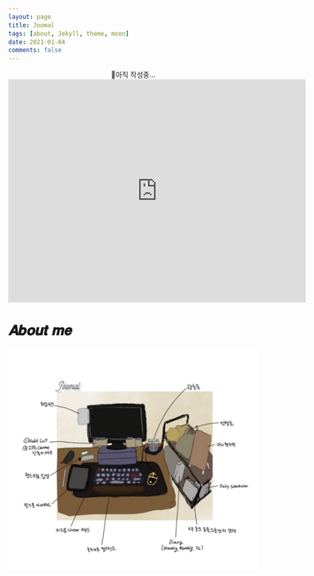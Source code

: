 ```yaml
---
layout: page
title: Joomal
tags: [about, Jekyll, theme, moon]
date: 2021-01-04
comments: false
---
```


<center>🙌아직 작성중...</center>

<center>
<iframe width="600" height="450" src="https://joomal.github.io/AboutMeCMD/index.html" frameborder="0" scrolling="no" align="center"> <p> 브라우저가 iframe 요소를 지원하지 않습니다. </p></iframe>
</center>

# 𝑨𝒃𝒐𝒖𝒕 𝒎𝒆
<img src="../assets/img/deskSet.png">

<!--
## 𝙏𝙞𝙢𝙚𝙡𝙞𝙣𝙚
0. 철학 주전공생으로, 2017년도 [김영건 교수님](https://blog.naver.com/sellars)의 분석철학을 시작으로 논리학에 빠졌습니다. 얼마 지나지 않아, 무려 논리기호를 기반으로 이루어진 학문이 있다는 소문을 들었는데요. 그렇게 컴퓨터공학을 복수전공했습니다.
1. input ~ output의 작동 방식이 명확하고 섬세하게 로직을 뜯어볼 수 있는 개발 일이 취향에 맞아, 개발자라는 직업을 선택하게 되었습니다. 그중 로직의 사용 빈도가 잦다는 백엔드 개발자를 선택하게 되었습니다.
2. 그 중 로직의 사용 빈도가 잦다는 백엔드 개발자를 선택하게 되었습니다.
-->
